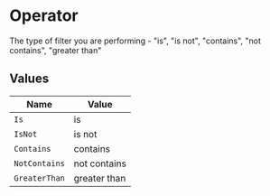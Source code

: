 # Operator

The type of filter you are performing - "is", "is not", "contains", "not contains", "greater than"


## Values

| Name          | Value         |
| ------------- | ------------- |
| `Is`          | is            |
| `IsNot`       | is not        |
| `Contains`    | contains      |
| `NotContains` | not contains  |
| `GreaterThan` | greater than  |